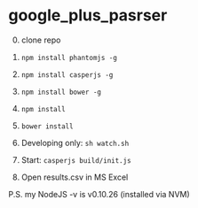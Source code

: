 google_plus_pasrser
===================

0) clone repo

1) `npm install phantomjs -g`

2) `npm install casperjs -g`

3) `npm install bower -g`

4) `npm install`

5) `bower install`

6) Developing only: `sh watch.sh`

4) Start:  `casperjs build/init.js`

5) Open results.csv in MS Excel

P.S. my NodeJS -v is v0.10.26 (installed via NVM)
